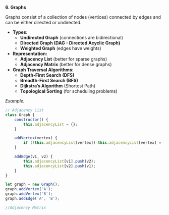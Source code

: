 **6. Graphs**

Graphs consist of a collection of nodes (vertices) connected by edges and can be either directed or undirected.

   - **Types:**
     - **Undirected Graph** (connections are bidirectional)
     - **Directed Graph (DAG - Directed Acyclic Graph)**
     - **Weighted Graph** (edges have weights)
   - **Representation:**
     - **Adjacency List** (better for sparse graphs)
     - **Adjacency Matrix** (better for dense graphs)
   - **Graph Traversal Algorithms:**
     - **Depth-First Search (DFS)**
     - **Breadth-First Search (BFS)**
     - **Dijkstra’s Algorithm** (Shortest Path)
     - **Topological Sorting** (for scheduling problems)

*Example:*

```javascript
// Adjacency List
class Graph {
    constructor() {
        this.adjacencyList = {};
    }

    addVertex(vertex) {
        if (!this.adjacencyList[vertex]) this.adjacencyList[vertex] = [];
    }

    addEdge(v1, v2) {
        this.adjacencyList[v1].push(v2);
        this.adjacencyList[v2].push(v1);
    }
}

let graph = new Graph();
graph.addVertex('A');
graph.addVertex('B');
graph.addEdge('A', 'B');

//Adjacency Matrix


```